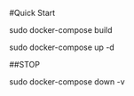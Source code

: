 #Quick Start

sudo docker-compose build

sudo docker-compose up -d

##STOP

sudo docker-compose down -v
